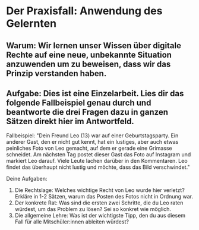 # Der Praxisfall: Anwendung des Gelernten

## Warum: Wir lernen unser Wissen über digitale Rechte auf eine neue, unbekannte Situation anzuwenden um zu beweisen, dass wir das Prinzip verstanden haben.

## Aufgabe: Dies ist eine Einzelarbeit. Lies dir das folgende Fallbeispiel genau durch und beantworte die drei Fragen dazu in ganzen Sätzen direkt hier im Antwortfeld.

Fallbeispiel:
"Dein Freund Leo (13) war auf einer Geburtstagsparty. Ein anderer Gast, den er nicht gut kennt, hat ein lustiges, aber auch etwas peinliches Foto von Leo gemacht, auf dem er gerade eine Grimasse schneidet. Am nächsten Tag postet dieser Gast das Foto auf Instagram und markiert Leo darauf. Viele Leute lachen darüber in den Kommentaren. Leo findet das überhaupt nicht lustig und möchte, dass das Bild verschwindet."

Deine Aufgaben:
1. Die Rechtslage: Welches wichtige Recht von Leo wurde hier verletzt? Erkläre in 1-2 Sätzen, warum das Posten des Fotos nicht in Ordnung war.
2. Der konkrete Rat: Was sind die ersten zwei Schritte, die du Leo raten würdest, um das Problem zu lösen? Sei so konkret wie möglich.
3. Die allgemeine Lehre: Was ist der wichtigste Tipp, den du aus diesem Fall für alle Mitschüler:innen ableiten würdest?

